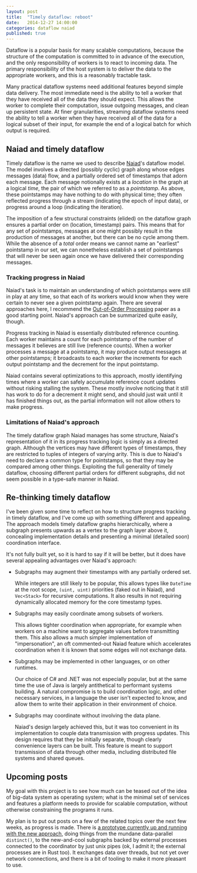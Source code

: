 ```yaml
---
layout: post
title:  "Timely dataflow: reboot"
date:   2014-12-27 14:00:00
categories: dataflow naiad
published: true
---
```


Dataflow is a popular basis for many scalable computations, because the structure of the computation is committed to in advance of the execution, and the only responsibility of workers is to react to incoming data. The primary responsibility of the host system is to deliver the data to the appropriate workers, and this is a reasonably tractable task.

Many practical dataflow systems need additional features beyond simple data delivery. The most immediate need is the ability to tell a worker that they have received all of the data they should expect. This allows the worker to complete their computation, issue outgoing messages, and clean up persistent state. At finer granularities, streaming dataflow systems need the ability to tell a worker when they have received all of the data for a logical subset of their input, for example the end of a logical batch for which output is required.

## Naiad and timely dataflow ##

Timely dataflow is the name we used to describe [Naiad](http://research.microsoft.com/Naiad/)'s dataflow model. The model involves a directed (possibly cyclic) graph along whose edges messages (data) flow, and a partially ordered set of timestamps that adorn each message. Each message notionally exists at a *location* in the graph at a logical *time*, the pair of which we referred to as a *pointstamp*. As above, these pointstamps may have nothing to do with physical time; they often reflected progress through a stream (indicating the epoch of input data), or progress around a loop (indicating the iteration).

The imposition of a few structural constraints (elided) on the dataflow graph ensures a partial order on (location, timestamp) pairs. This means that for any set of pointstamps, messages at one might possibly result in the production of messages at another, but there can be no cycle among them. While the absence of a *total* order means we cannot name an "earliest" pointstamp in our set, we can nonetheless establish a set of pointstamps that will never be seen again once we have delivered their corresponding messages.

### Tracking progress in Naiad

Naiad's task is to maintain an understanding of which pointstamps were still in play at any time, so that each of its workers would know when they were certain to never see a given pointstamp again. There are several approaches here, I recommend the [Out-of-Order Processing](http://www.vldb.org/pvldb/1/1453890.pdf) paper as a good starting point. Naiad's approach can be summarized quite easily, though.

Progress tracking in Naiad is essentially distributed reference counting. Each worker maintains a count for each pointstamp of the number of messages it believes are still live (reference counts). When a worker processes a message at a pointstamp, it may produce output messages at other pointstamps; it broadcasts to each worker the increments for each output pointstamp and the decrement for the input pointstamp.

Naiad contains several optimizations to this approach, mostly identifying times where a worker can safely accumulate reference count updates without risking stalling the system. These mostly involve noticing that it still has work to do for a decrement it might send, and should just wait until it has finished things out, as the partial information will not allow others to make progress.

### Limitations of Naiad's approach

The timely dataflow graph Naiad manages has some structure, Naiad's representation of it in its progress tracking logic is simply as a directed graph. Although the vertices may have different types of timestamps, they are restricted to tuples of integers of varying arity. This is due to Naiad's need to declare a common type for pointstamps, so that they may be compared among other things. Exploiting the full generality of timely dataflow, choosing different partial orders for different subgraphs, did not seem possible in a type-safe manner in Naiad.

## Re-thinking timely dataflow

I've been given some time to reflect on how to structure progress tracking in timely dataflow, and I've come up with something different and appealing. The approach models timely dataflow graphs hierarchically, where a subgraph presents upwards as a vertex to the graph layer above it, concealing implementation details and presenting a minimal (detailed soon) coordination interface.

It's not fully built yet, so it is hard to say if it will be better, but it does have several appealing advantages over Naiad's approach:

*   Subgraphs may augment their timestamps with any partially ordered set.

    While integers are still likely to be popular, this allows types like `DateTime` at the root scope, `(uint, uint)` priorities (faked out in Naiad), and `Vec<Stack>` for recursive computations. It also results in not requiring dynamically allocated memory for the core timestamp types.

*   Subgraphs may easily coordinate among subsets of workers.

    This allows tighter coordination when appropriate, for example when workers on a machine want to aggregate values before transmitting them. This also allows a much simpler implementation of "impersonation", an oft commented-out Naiad feature which accelerates coordination when it is known that some edges will not exchange data.

*   Subgraphs may be implemented in other languages, or on other runtimes.

    Our choice of C# and .NET was not especially popular, but at the same time the use of Java is largely antithetical to performant systems building. A natural compromise is to build coordination logic, and other necessary services, in a language the user isn't expected to know, and allow them to write their application in their environment of choice.

*   Subgraphs may coordinate without involving the data plane.

    Naiad's design largely achieved this, but it was too convenient in its implementation to couple data transmission with progress updates. This design requires that they be initially separate, though clearly convenience layers can be built. This feature is meant to support transmission of data through other media, including distributed file systems and shared queues.

## Upcoming posts

My goal with this project is to see how much can be teased out of the idea of big-data system as operating system; what is the minimal set of services and features a platform needs to provide for scalable computation, without otherwise constraining the programs it runs.

My plan is to put out posts on a few of the related topics over the next few weeks, as progress is made. There is [a prototype currently up and running with the new approach](https://github.com/frankmcsherry/timely-dataflow), doing things from the mundane data-parallel `distinct()`, to the new-and-cool subgraphs backed by external processes connected to the coordinator by just unix pipes (ok, I admit it; the external processes are in Rust too). It exchanges data over threads, but not yet over network connections, and there is a bit of tooling to make it more pleasant to use.
